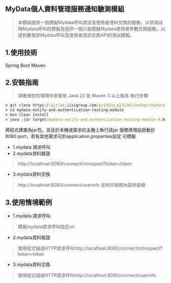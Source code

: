 ## MyData個人資料管理服務通知驗測模組
>本模組提供一個模擬Mydata呼叫請求及使用者資料交換的服務，以供測試時Mydata呼叫的模擬及提供一個介面模擬Mydata使用者參數交換服務，以達到數發部Mydata呼叫及使用者資訊交換API的測試模擬。

## 1.使用技術
Spring Boot
Maven 
## 2.安裝指南
> 請確保您的環境中安裝有 Java 22 及 Maven 3 以上版本
執行步驟
```bat
> git clone https://gitlab.iisigroup.com/ps150/g-p231301/modapc/mydata-notify-and-authentication-testing-module.git
> cd mydata-notify-and-authentication-testing-module
> mvn clean install
> java -jar target/mydata-notify-and-authentication-testing-module-0.0.1-SNAPSHOT.jar
```
將程式建置為jar包，並且於本機或需求的主機上執行該jar
服務將預設啟動於8080 port，若有其他需求可於application.properties設定
可模擬
- 1.mydata 請求呼叫
- 2.mydata資料驗證
> http://localhost:8080/connect/introspect?token=token
- 3.mydata資料交換
> http://localhost:8080/connect/userinfo
並列印相關內容供查驗

## 3.使用情境範例
- 1.mydata 請求呼叫
> 模擬mydata請求呼叫指定url
- 2.mydata資料驗證
> 使用程式組成HTTP請求呼叫http://localhost:8080/connect/introspect?token=token
- 3.mydata資料交換
> 使用程式組成HTTP請求呼叫http://localhost:8080/connect/userinfo




